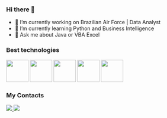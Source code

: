 ### Hi there 👋

- 🔭 I’m currently working on Brazilian Air Force | Data Analyst
- 🌱 I’m currently learning Python and Business Intelligence 
- 💬 Ask me about Java or VBA Excel

### Best technologies 
<div>
  <img src="https://cdn.jsdelivr.net/gh/devicons/devicon@latest/icons/java/java-original-wordmark.svg" width="60" /> 
  <img src="https://cdn.jsdelivr.net/gh/devicons/devicon@latest/icons/python/python-original-wordmark.svg" width="60" />
  <img src="https://cdn.jsdelivr.net/gh/devicons/devicon@latest/icons/html5/html5-plain-wordmark.svg"width="60"/> 
  <img src="https://cdn.jsdelivr.net/gh/devicons/devicon@latest/icons/css3/css3-plain-wordmark.svg" width="60" />
  <img src="https://cdn.jsdelivr.net/gh/devicons/devicon@latest/icons/nodejs/nodejs-original-wordmark.svg" width="60"/>             
</div>

### My Contacts 
<div>
  <a href="https://instagram.com/gabrielh.gil">
    <img src="https://img.shields.io/badge/Instagram-E4405F?style-for-the-badge&logo=instagram&logoColor-white"/>
  </a>
  <a href="https://tiktok.com/@gabrielgil.f">
    <img src="https://img.shields.io/badge/TikTok-000000?style=for-the-badge&logo=tiktok&logoColor=white" />
  </a>
</div>
